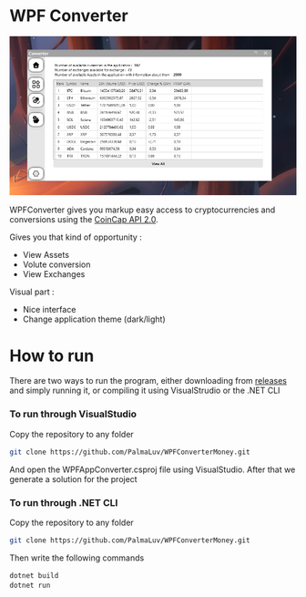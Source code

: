 # WPF Converter

![alt text](.gitimage/image.png)

WPFConverter gives you markup easy access to cryptocurrencies and conversions using the [CoinCap API 2.0](https://docs.coincap.io).

Gives you that kind of opportunity : 

- View Assets
- Volute conversion 
- View Exchanges

Visual part :

- Nice interface 
- Change application theme (dark/light)

# How to run

There are two ways to run the program, either downloading from [releases](https://github.com/PalmaLuv/WPFConverterMoney/releases) and simply running it, or compiling it using VisualStrudio or the .NET CLI

### To run through VisualStudio

Copy the repository to any folder

```bash
git clone https://github.com/PalmaLuv/WPFConverterMoney.git
```

And open the WPFAppConverter.csproj file using VisualStudio. After that we generate a solution for the project 

### To run through .NET CLI

Copy the repository to any folder

```bash
git clone https://github.com/PalmaLuv/WPFConverterMoney.git
```

Then write the following commands

```bash
dotnet build
dotnet run
```
